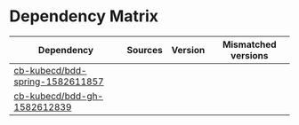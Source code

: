 # Dependency Matrix

Dependency | Sources | Version | Mismatched versions
---------- | ------- | ------- | -------------------
[cb-kubecd/bdd-spring-1582611857](https://github.com/cb-kubecd/bdd-spring-1582611857.git) |  | []() | 
[cb-kubecd/bdd-gh-1582612839](https://github.com/cb-kubecd/bdd-gh-1582612839.git) |  | []() | 
